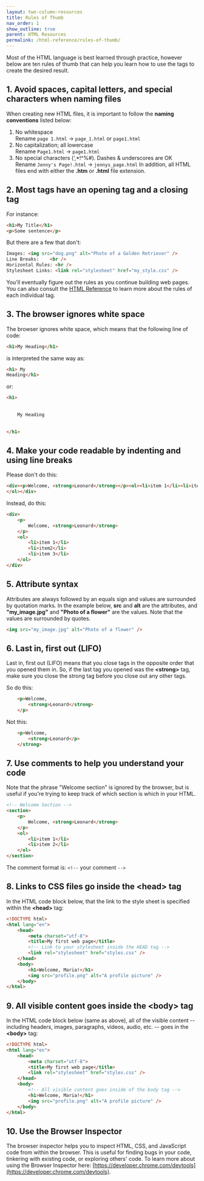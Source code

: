 ```yaml
---
layout: two-column-resources
title: Rules of Thumb
nav_order: 1
show_outline: true
parent: HTML Resources
permalink: /html-reference/rules-of-thumb/
---
```


Most of the HTML language is best learned through practice, however below are ten rules of thumb that can help you learn how to use the tags to create the desired result.


## 1. Avoid spaces, capital letters, and special characters when naming files
When creating new HTML files, it is important to follow the **naming conventions** listed below:

1. No whitespace<br>
Rename `page 1.html` → `page_1.html` or `page1.html`
2. No capitalization; all lowercase<br>
Rename `Page1.html` → `page1.html`
3. No special characters (‘,*!^%#). Dashes & underscores are OK<br>
Rename `Jenny's Page!.html` → `jennys_page.html`
In addition, all HTML files end with either the **.htm** or **.html** file extension.

## 2. Most tags have an opening tag and a closing tag
For instance:
```html
<h1>My Title</h1>
<p>Some sentence</p>
```
But there are a few that don't:

```html
Images: <img src="dog.png" alt="Photo of a Golden Retriever" />
Line Breaks:	<br />
Horizontal Rules: <hr />
Stylesheet Links: <link rel="stylesheet" href="my_style.css" />
```

You'll eventually figure out the rules as you continue building web pages. You can also consult the [HTML Reference](http://www.w3schools.com/html/default.asp) to learn more about the rules of each individual tag.

## 3. The browser ignores white space
The browser ignores white space, which means that the following line of code:
```html
<h1>My Heading</h1>
```
is interpreted the same way as:


```html
<h1> My
Heading</h1>
```
or:
```html
<h1> 
    
    
    My Heading
    
    
</h1>
```
## 4. Make your code readable by indenting and using line breaks

Please don't do this:

```html
<div><p>Welcome, <strong>Leonard</strong></p><ol><li>item 1</li><li>item2</li><li>item 3</li>
</ol></div>
```
Instead, do this:
```html
<div>
    <p>
        Welcome, <strong>Leonard</strong>
    </p>
    <ol>
        <li>item 1</li>
        <li>item2</li>
        <li>item 3</li>
    </ol>
</div>
```
## 5. Attribute syntax
Attributes are always followed by an equals sign and values are surrounded by quotation marks. In the example below, **src** and **alt** are the attributes, and **"my_image.jpg"** and **"Photo of a flower"** are the values. Note that the values are surrounded by quotes.

```html
<img src="my_image.jpg" alt="Photo of a flower" />
```

## 6. Last in, first out (LIFO)
Last in, first out (LIFO) means that you close tags in the opposite order that you opened them in. So, if the last tag you opened was the **&lt;strong&gt;** tag, make sure you close the strong tag before you close out any other tags.

So do this:

```html
    <p>Welcome,
        <strong>Leonard</strong>
    </p>
```
Not this:
```html
    <p>Welcome,
        <strong>Leonard</p>
    </strong>
```

## 7. Use comments to help you understand your code
Note that the phrase "Welcome section" is ignored by the browser, but is useful if you're trying to keep track of which section is which in your HTML.

```html
<!-- Welcome Section -->
<section>
    <p>
        Welcome, <strong>Leonard</strong>
    </p>
    <ol>
        <li>item 1</li>
        <li>item 2</li>
    </ol>
</section>
```

The comment format is: `<!--` your comment `-->`

## 8. Links to CSS files go inside the &lt;head&gt; tag
In the HTML code block below, that the link to the style sheet is specified within the **&lt;head&gt;** tag:
```html
<!DOCTYPE html>
<html lang="en">
    <head>
        <meta charset="utf-8">
        <title>My first web page</title>
        <!-- Link to your stylesheet inside the HEAD tag -->
        <link rel="stylesheet" href="styles.css" />
    </head>
    <body>
        <h1>Welcome, Maria!</h1>
        <img src="profile.png" alt="A profile picture" />
    </body>
</html>
```

## 9. All visible content goes inside the &lt;body&gt; tag
In the HTML code block below (same as above), all of the visible content -- including headers, images, paragraphs, videos, audio, etc. -- goes in the **&lt;body&gt;** tag:

```html
<!DOCTYPE html>
<html lang="en">
    <head>
        <meta charset="utf-8">
        <title>My first web page</title>
        <link rel="stylesheet" href="styles.css" />
    </head>
    <body>
        <!-- All visible content goes inside of the body tag -->
        <h1>Welcome, Maria!</h1>
        <img src="profile.png" alt="A profile picture" />
    </body>
</html>
```

## 10. Use the Browser Inspector
The browser inspector helps you to inspect HTML, CSS, and JavaScript code from within the browser. This is useful for finding bugs in your code, tinkering with existing code, or exploring others' code. To learn more about using the Browser Inspector here: [https://developer.chrome.com/devtools](https://developer.chrome.com/devtools).
